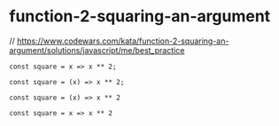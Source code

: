 # function-2-squaring-an-argument
// https://www.codewars.com/kata/function-2-squaring-an-argument/solutions/javascript/me/best_practice


```
const square = x => x ** 2;
```

```
const square = (x) => x ** 2;
```

```
const square = (x) => x ** 2
```

```
const square = x => x ** 2
```
